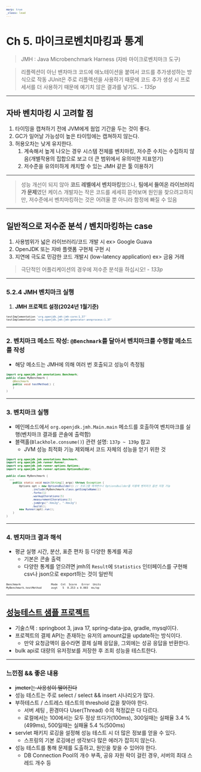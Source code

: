 ```yaml
---
marp: true
_class: lead
---
```


<!-- footer : 125p -->
# Ch 5. 마이크로벤치마킹과 통계

> JMH : Java Microbenchmark Harness (자바 마이크로벤치마크 도구)
  
> 리플렉션이 아닌 밴차마크 코드에 애노테이션을 붙여서 코드를 추가생성하는 방식으로 작동
> JUnit은 주로 리플렉션을 사용하기 때문에 코드 추가 생성 시 프로세서를 더 사용하기 때문에 예기치 않은 결과를 낳기도. - *135p*

--- 

<!-- footer : 126p ~ 131p -->
## 자바 벤치마킹 시 고려할 점  

  1. 타이밍을 캡쳐하기 전에 JVM에게 웜업 기간을 두는 것이 좋다.
  2. GC가 일어날 가능성이 높은 타이밍에는 캡쳐하지 않는다.
  3. 허용오차는 낮게 유지한다.
     1. 계속해서 높게 나오는 경우 시스템 전체를 벤치마킹, 저수준 수치는 수집하지 않음(개별작용의 집합으로 보고 더 큰 범위에서 유의미한 지표얻기)
     2. 저수준을 유의미하게 캐치할 수 있는 JMH 같은 툴 이용하기


---

<!-- footer : 131p ~ 132p -->

> 성능 개선이 되지 않아 **코드 레벨에서 벤치마킹**했으나, **팀에서 들여온 라이브러리가 문제**였던 케이스
> 개발자는 작은 코드를 세세히 뜯어보며 원인을 찾으려고하지만, 저수준에서 벤치마킹하는 것은 어려울 뿐 아니라 함정에 빠질 수 있음


---
<!-- footer : 132p -->
## 일반적으로 저수준 분석 / 벤치마킹하는 case

1. 사용범위가 넓은 라이브러리/코드 개발 시 ex> Google Guava
2. OpenJDK 또는 자바 플랫폼 구현체 구현 시
3. 지연에 극도로 민감한 코드 개발시 (low-latency application) ex> 금융 거래


> 극단적인 어플리케이션의 경우에 저수준 분석을 하십시오! - *133p*

---
<!-- footer : 135p ~ 142p-->
### 5.2.4  JMH 벤치마크 실행

1. **JMH 프로젝트 설정(2024년 1월기준)**

```groovy
testImplementation 'org.openjdk.jmh:jmh-core:1.37'
testImplementation 'org.openjdk.jmh:jmh-generator-annprocess:1.37'
```

---
<!-- footer : 135p ~ 142p-->
### 2. **벤치마크 메소드 작성**: `@Benchmark`를 달아서 벤치마크를 수행할 메소드를 작성  

- 해당 메소드는 JMH에 의해 여러 번 호출되고 성능이 측정됨  

```java
import org.openjdk.jmh.annotations.Benchmark;
public class MyBenchmark {
    @Benchmark
    public void testMethod() {
    }
}
```
---
<!-- footer : 135p ~ 142p-->
### 3. **벤치마크 실행**  

- 메인메소드에서 `org.openjdk.jmh.Main.main` 메소드를 호출하여 벤치마크를 실행(벤치마크 결과를 콘솔에 출력함)
- 블랙홀(`Blackhole.consume()`) 관련 설명: `137p ~ 139p` 참고  
  - JVM 성능 최적화 기능 제외해서 코드 자체의 성능을 얻기 위한 것  

<style scoped>
pre {
    font-size: 60%;
}
</style>

```java
import org.openjdk.jmh.annotations.Benchmark;
import org.openjdk.jmh.runner.Runner;
import org.openjdk.jmh.runner.options.Options;
import org.openjdk.jmh.runner.options.OptionsBuilder;

public class MyBenchmark {
  ...
    public static void main(String[] args) throws Exception {
        Options opt = new OptionsBuilder() // 프로그램 매개변수나 OptionsBuilder를 이용해 벤치마크 옵션 지정 가능 
                .include(MyBenchmark.class.getSimpleName())
                .forks(1)
                .warmupIterations(5)
                .measurementIterations(5)
                .jvmArgs("-Xms2g", "-Xmx2g")
                .build();
        new Runner(opt).run();
    }
}
```

---
<!-- footer : 135p ~ 142p-->
### 4. **벤치마크 결과 해석**  

- 평균 실행 시간, 분산, 표준 편차 등 다양한 통계를 제공
  - 기본은 콘솔 출력 
  - 다양한 통계를 얻으려면 jmh의 `Result`에 `Statistics` 인터페이스를 구현해 csv나 json으로 export하는 것이 일반적

```
Benchmark                   Mode  Cnt  Score   Error  Units
MyBenchmark.testMethod      avgt   5  0.253 ± 0.003  ms/op
```

---



## [성능테스트 샘플 프로젝트](https://github.com/tinajeong/performance_test_practice.git)

- 기술스택 : springboot 3, java 17, spring-data-jpa, gradle, mysql이다.
- 프로젝트의 결제 API는 존재하는 유저의 amount값을 update하는 방식이다.
  - 만약 요청금액이 음수라면 결제 실패 응답을, 그외에는 성공 응답을 반환한다.
- bulk api로 대량의 유저정보를 저장한 후 조회 성능을 테스트한다.


----

### 느낀점 && 좋은 내용 
- ~~jmeter는 사용성이 떨어진다~~
- 성능 테스트는 주로 select / select && insert 시나리오가 많다.
- 부하테스트 / 스트레스 테스트의 threshold 값을 찾아야 한다.
  - 서버 세팅 , 환경마다 User(Thread) 수의 적정값은 다 다르다.  
  - 로컬에서는 100에서는 모두 정상 뜨다가(100ms), 300일때는 실패율 3.4 %(499ms), 500일때는 실패율 5.4 %(500ms)
- servlet 패키지 로깅을 설정해 성능 테스트 시 더 많은 정보를 얻을 수 있다.
  - 스프링의 기본 로깅에선 생각보다 많은 에러가 잡히지 않는다. 
- 성능 테스트를 통해 문제를 도출하고, 원인을 찾을 수 있어야 한다.
    - DB Connection Pool의 개수 부족, 공유 자원 락이 걸린 경우, 서버의 최대 스레드 개수 등 